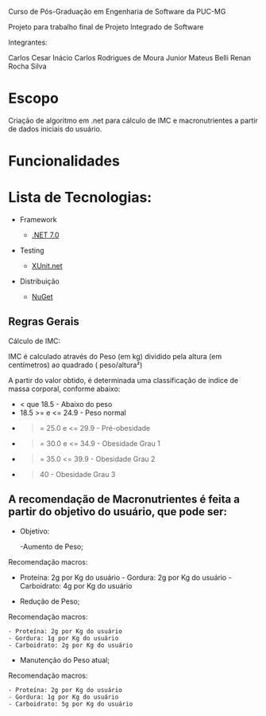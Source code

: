 Curso de Pós-Graduação em Engenharia de Software da PUC-MG

Projeto para trabalho final de Projeto Integrado de Software

Integrantes:

Carlos Cesar Inácio
Carlos Rodrigues de Moura Junior
Mateus Belli
Renan Rocha Silva

# Escopo

Criação de algoritmo em .net para cálculo de IMC e macronutrientes a partir de dados iniciais do usuário.
# Funcionalidades

# Lista de Tecnologias:

- Framework

  - [.NET 7.0](https://dotnet.microsoft.com/en-us/download/dotnet/7.0)

- Testing

  - [XUnit.net](https://xunit.net/)

- Distribuição

  - [NuGet](https://www.nuget.org/)


## Regras Gerais

Cálculo de IMC:

IMC é calculado através do Peso (em kg) dividido pela altura (em centímetros) ao quadrado ( peso/altura²)

A partir do valor obtido, é determinada uma classificação de índice de massa corporal, conforme abaixo:

- < que 18.5 - Abaixo do peso
- 18.5 >= e <= 24.9 - Peso normal
- >= 25.0 e <= 29.9 - Pré-obesidade
-  >= 30.0 e <= 34.9 - Obesidade Grau 1
- >= 35.0 <= 39.9 - Obesidade Grau 2
- > 40 - Obesidade Grau 3

## A recomendação de Macronutrientes é feita a partir do objetivo do usuário, que pode ser:

- Objetivo:

  -Aumento de Peso;

Recomendação macros:


   - Proteína: 2g por Kg do usuário
    - Gordura: 2g por Kg do usuário
    - Carboidrato: 4g por Kg do usuário


  - Redução de Peso;

Recomendação macros:

    - Proteína: 2g por Kg do usuário
    - Gordura: 1g por Kg do usuário
    - Carboidrato: 2g por Kg do usuário


  - Manutenção do Peso atual;

Recomendação macros:

    - Proteína: 2g por Kg do usuário
    - Gordura: 1g por Kg do usuário
    - Carboidrato: 5g por Kg do usuário



